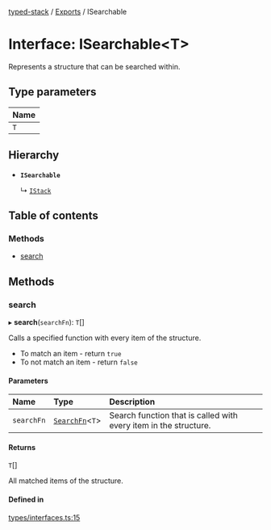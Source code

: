 [typed-stack](../README.md) / [Exports](../modules.md) / ISearchable

# Interface: ISearchable<T\>

Represents a structure that can be searched within.

## Type parameters

| Name |
| :------ |
| `T` |

## Hierarchy

- **`ISearchable`**

  ↳ [`IStack`](IStack.md)

## Table of contents

### Methods

- [search](ISearchable.md#search)

## Methods

### search

▸ **search**(`searchFn`): `T`[]

Calls a specified function with every item of the structure.
- To match an item - return `true`
- To not match an item - return `false`

#### Parameters

| Name | Type | Description |
| :------ | :------ | :------ |
| `searchFn` | [`SearchFn`](../modules.md#searchfn)<`T`\> | Search function that is called with every item in the structure. |

#### Returns

`T`[]

All matched items of the structure.

#### Defined in

[types/interfaces.ts:15](https://github.com/chrisitopherus/typed-stack/blob/8622f13/src/types/interfaces.ts#L15)
